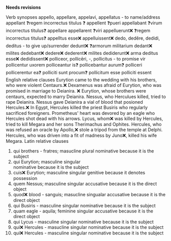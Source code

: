 **Needs revisions**

Verb synopses 
  appello, appellare, appelavi, appellatus - to name/address
    appellant ❓regem incorrectus titulus ❓ 
    appellent 
    ❓pueri appellabant ❓virum incorrectus titulus❓
    appellare
    appellarent
    ❓viri appelluerunt❌ ❓regem incorrectus titulus❓
    appelltus esse❌
    appelluissent❌
  dedo, dedĕre, dedidi, deditus - to give up/surrender
    dedunt❌ ❓armorum militarium
    dedant❌
    milites dedebant❌ 
    dedere❌
    dederent❌
    milites dediderunt❌ arma 
    deditus esse❌
    dedidissent❌
  polliceor, pollicēri, -, pollicitus - to promise
    vir pollicentur uxorem
    polliceantur
    is❓ pollicebantur aurum❓
    polliceri
    pollicerentur
    ea❓ polliciti sunt procum❓
    pollicitum esse
    polliciti essent
English relative clauses
  Eurytion came to the wedding with his brothers, who were violent Centaurs.❌ 
  Dexamenus was afraid of Eurytion, who was promised in marriage to Deianira. ❌
  Eurytion, whose brothers were centaurs, expected to marry Deianira.
  Nessus, who Herculues killed, tried to rape Deianira.
  Nessus gave Deianira a vial of blood that posioned Hercules.❌
  In Egypt, Hercules killed the priest Busiris who regularly sacrificed foreigners.
  Prometheus' heart was devored by an eagle who Hercules shot dead with his arrows.
  Lycus, whom❌ was killed by Hercules, tried to kill Megara and her sons Therimachus and Ophites.
  Hercules, who was refused an oracle by Apollo,❌ stole a tripod from the temple at Delphi.
  Hercules, who was driven into a fit of madness by Juno❌, killed his wife Megara.
Latin relative clauses
 1. qui
    brothers - fratres; masucline plural
    nominative because it is the subject
 2. qui
    Eurytion; masculine singular   
    nominative because it is the subject
 3. cuis❌
    Eurytion; masculine singular
    genitive because it denotes possession
 4. quem
    Nessus; masculine singular
    accusative because it is the direct object
 5. quod❌
    blood - sanguis; masucline singualar
    accusative because it is the direct object
 6. qui
    Busiris - masculine singular
    nominative because it is the subject
 7. quam
    eagle - aquila; feminine singular
    accusative because it is the direct object
 8. qui
    Lycus - masculine singular
    nominative because it is the subject
 9. qui❌
    Hercules - masucline singular
    nominative because it is the subject
10. qui❌
    Hercules - masculine singular
    nominative because it is the subject
